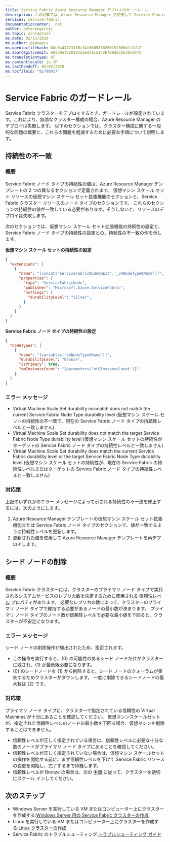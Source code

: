```yaml
---
title: Service Fabric Azure Resource Manager デプロイのガードレール
description: この記事では、Azure Resource Manager を使用して Service Fabric クラスターをデプロイするときの一般的な間違いの概要と、それらを回避する方法について説明します。
services: service-fabric
documentationcenter: .net
author: peterpogorski
ms.topic: conceptual
ms.date: 02/13/2020
ms.author: pepogors
ms.openlocfilehash: 04c6444723180c34f6605810260f5f865dff2d12
ms.sourcegitcommit: e0330ef620103256d39ca1426f09dd5bb39cd075
ms.translationtype: HT
ms.contentlocale: ja-JP
ms.lasthandoff: 05/05/2020
ms.locfileid: "82790917"
---
```

# <a name="service-fabric-guardrails"></a>Service Fabric のガードレール 
Service Fabric クラスターをデプロイするとき、ガードレールが設定されています。これにより、無効なクラスター構成の場合、Azure Resource Manager のデプロイは失敗します。 以下のセクションでは、クラスター構成に関する一般的な問題の概要と、これらの問題を軽減するために必要な手順について説明します。 

## <a name="durability-mismatch"></a>持続性の不一致
### <a name="overview"></a>概要
Service Fabric ノード タイプの持続性の値は、Azure Resource Manager テンプレートの 2 つの異なるセクションで定義されます。 仮想マシン スケール セット リソースの仮想マシン スケール セット拡張機能のセクションと、Service Fabric クラスター リソースのノード タイプのセクションです。 これらのセクションの持続性の値が一致している必要があります。そうしないと、リソースのデプロイは失敗します。

次のセクションでは、仮想マシン スケール セット拡張機能の持続性の設定と、Service Fabric ノード タイプの持続性の設定との、持続性の不一致の例を示します。  

**仮想マシン スケール セットの持続性の設定**
```json 
{
  "extensions": [
    {
      "name": "[concat('ServiceFabricNodeVmExt','_vmNodeType0Name')]",
      "properties": {
        "type": "ServiceFabricNode",
        "publisher": "Microsoft.Azure.ServiceFabric",
        "settings": {
          "durabilityLevel": "Silver",
        }
      }
    }
  ]
}
```

**Service Fabric ノード タイプの持続性の設定** 
```json
{
  "nodeTypes": [
    {
      "name": "[variables('vmNodeType0Name')]",
      "durabilityLevel": "Bronze",
      "isPrimary": true,
      "vmInstanceCount": "[parameters('nt0InstanceCount')]"
    }
  ]
}
```

### <a name="error-messages"></a>エラー メッセージ
* Virtual Machine Scale Set durability mismatch does not match the current Service Fabric Node Type durability level (仮想マシン スケール セットの持続性の不一致で、現在の Service Fabric ノード タイプの持続性レベルと一致しません)
* Virtual Machine Scale Set durability does not match the target Service Fabric Node Type durability level (仮想マシン スケール セットの持続性がターゲットの Service Fabric ノード タイプの持続性レベルと一致しません)
* Virtual Machine Scale Set durability does match the current Service Fabric durability level or the target Service Fabric Node Type durability level (仮想マシン スケール セットの持続性が、現在の Service Fabric の持続性レベルまたはターゲットの Service Fabric ノード タイプの持続性レベルと一致しません) 

### <a name="mitigation"></a>対応策
上記のいずれかのエラー メッセージによって示される持続性の不一致を修正するには、次のようにします。
1. Azure Resource Manager テンプレートの仮想マシン スケール セット拡張機能または Service Fabric ノード タイプのセクションで、値が一致するように持続性レベルを更新します。
2. 更新された値を使用して Azure Resource Manager テンプレートを再デプロイします。


## <a name="seed-node-deletion"></a>シード ノードの削除 
### <a name="overview"></a>概要
Service Fabric クラスターには、クラスターのプライマリ ノード タイプで実行されるシステムサービスのレプリカ数を決定するために使用される [信頼性レベル](https://docs.microsoft.com/azure/service-fabric/service-fabric-cluster-capacity#the-reliability-characteristics-of-the-cluster) プロパティがあります。 必要なレプリカの数によって、クラスターのプライマリ ノード タイプで維持する必要があるノードの最小数が決まります。 プライマリ ノード タイプのノード数が信頼性レベルで必要な最小値を下回ると、クラスターが不安定になります。  

### <a name="error-messages"></a>エラー メッセージ 
シード ノードの削除操作が検出されたため、拒否されます。 
* この操作を実行すると、{0} の可能性のあるシード ノードだけがクラスターに残され、{1} が最低限必要になります。
* {0} のシードノードを {1} から削除すると、シード ノードのクォーラムが喪失するためクラスターがダウンします。 一度に削除できるシードノードの最大数は {2} です。
 
### <a name="mitigation"></a>対応策 
プライマリ ノード タイプに、クラスターで指定されている信頼性の Virtual Machines が十分にあることを確認してください。 仮想マシンスケールセットが、指定された信頼性レベルのノードの最小数を下回る場合、仮想マシンを削除することはできません。
* 信頼性レベルが正しく指定されている場合は、信頼性レベルに必要な十分な数のノードがプライマリ ノード タイプにあることを確認してください。 
* 信頼性レベルが正しく指定されていない場合は、仮想マシン スケールセットの操作を開始する前に、まず信頼性レベルを下げて Service Fabric リソースの変更を開始し、完了するまで待機します。
* 信頼性レベルが Bronze の場合は、次の [手順](https://docs.microsoft.com/azure/service-fabric/service-fabric-cluster-scale-in-out#manually-remove-vms-from-a-node-typevirtual-machine-scale-set) に従って、クラスターを適切にスケール インしてください。

## <a name="next-steps"></a>次のステップ
* Windows Server を実行している VM またはコンピューター上にクラスターを作成する:[Windows Server 用の Service Fabric クラスターの作成](service-fabric-cluster-creation-for-windows-server.md)
* Linux を実行している VM またはコンピューター上にクラスターを作成する:[Linux クラスターの作成](service-fabric-cluster-creation-via-portal.md)
* Service Fabric のトラブルシューティング:[トラブルシューティング ガイド](https://github.com/Azure/Service-Fabric-Troubleshooting-Guides)
